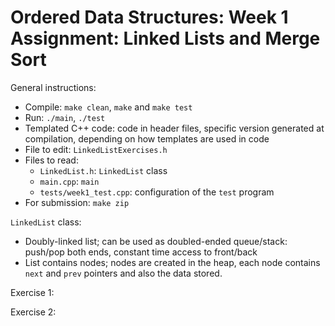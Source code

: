 # Ordered Data Structures: Week 1 Assignment: Linked Lists and Merge Sort

General instructions:

- Compile: `make clean`, `make` and `make test`
- Run: `./main`, `./test`
- Templated C++ code: code in header files, specific version generated at compilation, depending on how templates are used in code
- File to edit: `LinkedListExercises.h`
- Files to read:
    - `LinkedList.h`: `LinkedList` class
    - `main.cpp`: `main`
    - `tests/week1_test.cpp`: configuration of the `test` program
- For submission: `make zip`

`LinkedList` class:
- Doubly-linked list; can be used as doubled-ended queue/stack: push/pop both ends, constant time access to front/back
- List contains nodes; nodes are created in the heap, each node contains `next` and `prev` pointers and also the data stored.

Exercise 1:

Exercise 2: